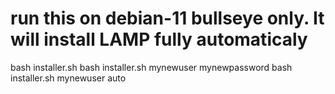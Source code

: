 # run this on debian-11 bullseye only. It will install LAMP fully automaticaly
 bash installer.sh
 bash installer.sh mynewuser mynewpassword
 bash installer.sh mynewuser auto
